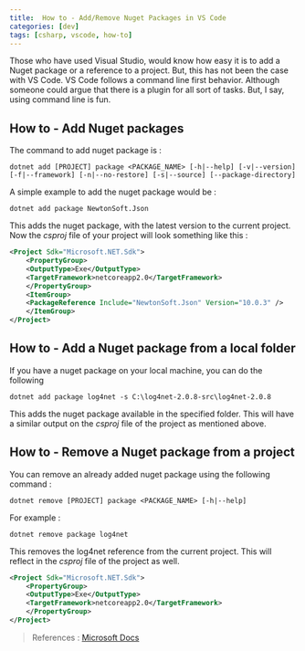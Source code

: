 ```yaml
---
title:  How to - Add/Remove Nuget Packages in VS Code
categories: [dev]
tags: [csharp, vscode, how-to]
---
```


Those who have used Visual Studio, would know how easy it is to add a Nuget package or a reference to a project. But, this has not been the case with VS Code. VS Code follows a command line first behavior. Although someone could argue that there is a plugin for all sort of tasks. But, I say, using command line is fun.

How to - Add Nuget packages
---------------------------

The command to add nuget package is :

```
dotnet add [PROJECT] package <PACKAGE_NAME> [-h|--help] [-v|--version] [-f|--framework] [-n|--no-restore] [-s|--source] [--package-directory]
``` 

A simple example to add the nuget package would be :

```
dotnet add package NewtonSoft.Json
```

This adds the nuget package, with the latest version to the current project. Now the _csproj_ file of your project will look something like this :

``` xml
<Project Sdk="Microsoft.NET.Sdk">
    <PropertyGroup>
    <OutputType>Exe</OutputType>
    <TargetFramework>netcoreapp2.0</TargetFramework>
    </PropertyGroup>
    <ItemGroup>
    <PackageReference Include="NewtonSoft.Json" Version="10.0.3" />
    </ItemGroup>
</Project>
```
    

How to - Add a Nuget package from a local folder
------------------------------------------------

If you have a nuget package on your local machine, you can do the following

```
dotnet add package log4net -s C:\log4net-2.0.8-src\log4net-2.0.8
``` 

This adds the nuget package available in the specified folder. This will have a similar output on the _csproj_ file of the project as mentioned above.

How to - Remove a Nuget package from a project
----------------------------------------------

You can remove an already added nuget package using the following command :

```
dotnet remove [PROJECT] package <PACKAGE_NAME> [-h|--help]
```    

For example :

```
dotnet remove package log4net
```    

This removes the log4net reference from the current project. This will reflect in the _csproj_ file of the project as well.

``` xml
<Project Sdk="Microsoft.NET.Sdk">
    <PropertyGroup>
    <OutputType>Exe</OutputType>
    <TargetFramework>netcoreapp2.0</TargetFramework>
    </PropertyGroup>
</Project>
``` 

> References : [Microsoft Docs](https://docs.microsoft.com/en-us/dotnet/core/tools/dotnet-add-package)